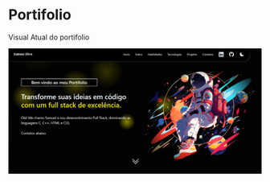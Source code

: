 # Portifolio

Visual Atual do portifolio

![Visual atual do portfólio](Imagens_Progresso_Portifolio/v1.png)